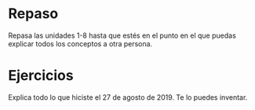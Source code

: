 # Repaso

Repasa las unidades 1-8 hasta que estés en el punto en el que puedas explicar
todos los conceptos a otra persona.

# Ejercicios

Explica todo lo que hiciste el 27 de agosto de 2019. Te lo puedes inventar.